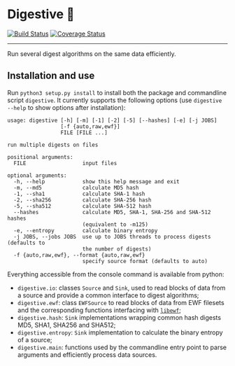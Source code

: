 Digestive :cookie:
==================

[![Build Status](http://img.shields.io/travis/akaIDIOT/Digestive/master.svg?style=flat)](https://travis-ci.org/akaIDIOT/Digestive)
[![Coverage Status](https://img.shields.io/coveralls/akaIDIOT/Digestive/master.svg?style=flat)](https://coveralls.io/r/akaIDIOT/Digestive)

----

Run several digest algorithms on the same data efficiently.

Installation and use
--------------------

Run `python3 setup.py install` to install both the package and commandline script `digestive`.
It currently supports the following options (use `digestive --help` to show options after installation):

    usage: digestive [-h] [-m] [-1] [-2] [-5] [--hashes] [-e] [-j JOBS]
                     [-f {auto,raw,ewf}]
                     FILE [FILE ...]
    
    run multiple digests on files
    
    positional arguments:
      FILE                  input files
    
    optional arguments:
      -h, --help            show this help message and exit
      -m, --md5             calculate MD5 hash
      -1, --sha1            calculate SHA-1 hash
      -2, --sha256          calculate SHA-256 hash
      -5, --sha512          calculate SHA-512 hash
      --hashes              calculate MD5, SHA-1, SHA-256 and SHA-512 hashes
                            (equivalent to -m125)
      -e, --entropy         calculate binary entropy
      -j JOBS, --jobs JOBS  use up to JOBS threads to process digests (defaults to
                            the number of digests)
      -f {auto,raw,ewf}, --format {auto,raw,ewf}
                            specify source format (defaults to auto)

Everything accessible from the console command is available from python:

- `digestive.io`: classes `Source` and `Sink`, used to read blocks of data from a source and provide a common interface to digest algorithms;
- `digestive.ewf`: class `EWFSource` to read blocks of data from EWF filesets and the corresponding functions interfacing with [`libewf`](https://code.google.com/p/libewf/);
- `digestive.hash`: `Sink` implementations wrapping common hash digests MD5, SHA1, SHA256 and SHA512;
- `digestive.entropy`: `Sink` implementation to calculate the binary entropy of a source;
- `digestive.main`: functions used by the commandline entry point to parse arguments and efficiently process data sources.
